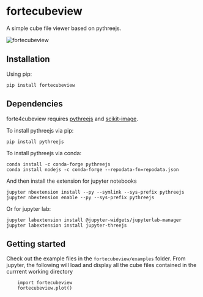 # fortecubeview

A simple cube file viewer based on pythreejs.

![fortecubeview](extra/screenshot.png)

## Installation
Using pip:
```
pip install fortecubeview
```

## Dependencies
forte4cubeview requires [pythreejs](https://github.com/jupyter-widgets/pythreejs) and [scikit-image](https://github.com/scikit-image/scikit-image).

To install pythreejs via pip:
```
pip install pythreejs
```

To install pythreejs via conda:
```
conda install -c conda-forge pythreejs
conda install nodejs -c conda-forge --repodata-fn=repodata.json
```

And then install the extension for jupyter notebooks
```
jupyter nbextension install --py --symlink --sys-prefix pythreejs
jupyter nbextension enable --py --sys-prefix pythreejs
```
Or for jupyter lab:
```
jupyter labextension install @jupyter-widgets/jupyterlab-manager 
jupyter labextension install jupyter-threejs
```

## Getting started
Check out the example files in the `fortecubeview/examples` folder.
From jupyter, the following will load and display all the cube files contained in the currrent working directory
```
    import fortecubeview
    fortecubeview.plot()
```

